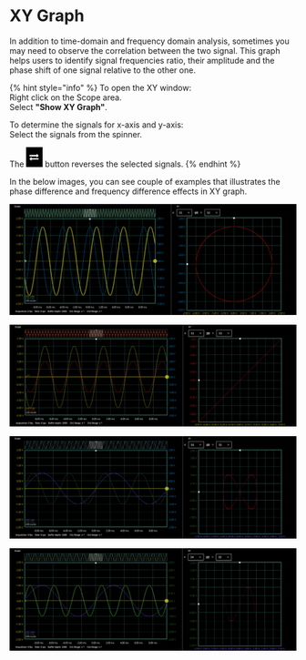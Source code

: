 # XY Graph

In addition to time-domain and frequency domain analysis, sometimes you may need to observe the correlation between the two signal. This graph helps users to identify signal frequencies ratio, their amplitude and the phase shift of one signal relative to the other one.

{% hint style="info" %}
To open the XY window:  
    Right click on the Scope area.  
    Select **"Show XY Graph"**.

To determine the signals for x-axis and y-axis:  
    Select the signals from the spinner.

The ![](../../../../.gitbook/assets/image%20%2818%29.png) button reverses the selected signals. 
{% endhint %}

In the below images, you can see couple of examples that illustrates the phase difference and frequency difference effects in XY graph.

![2 signals with the same frequency and 90 degree phase shift](../../../../.gitbook/assets/image%20%2856%29.png)

![2 signals with the same frequency and 0 degree phase difference](../../../../.gitbook/assets/image%20%2886%29.png)

![The frequency of y-axis signal is two times the frequency of x-axis signal and 0 degree phase difference ](../../../../.gitbook/assets/image%20%2843%29.png)

![The frequency of y-axis signal is three times the frequency of x-axis signal and 0 degree phase difference ](../../../../.gitbook/assets/image%20%2828%29.png)

